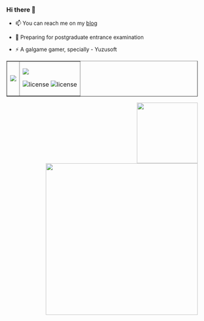 ### Hi there 👋

- 📫 You can reach me on my [blog](https://panzer-jack.cn/)

- 🔭 Preparing for postgraduate entrance examination

- ⚡ A galgame gamer, specially - Yuzusoft


<table border="1" cellspacing="0" style="margin-left: auto; margin-right: auto; BORDER=0;">
        <tr>
            <td>
                <img src="https://github-readme-stats.vercel.app/api/top-langs/?username=Panzer-Jack&theme=dark&layout=compact">
            </td>
            <td>
                <p><img src="https://skillicons.dev/icons?i=python,c,cpp,html,css,js,&theme=dark#gh-dark-mode-only"></p>
		<p><img src="https://img.shields.io/badge/C51-SCM-blue" alt="license">
    		<img src="https://img.shields.io/badge/Raspberry Pi-SCM-blue" alt="license"></p>
            </td>
        </tr>
</table>


<div align="right">
    <img src="https://github-readme-stats.vercel.app/api?username=Panzer-Jack&show_icons=true&theme=radical" height = 160>
    <img src="https://pic1.imgdb.cn/item/634609e916f2c2beb1a5571b.png" height = 400>
</div>
